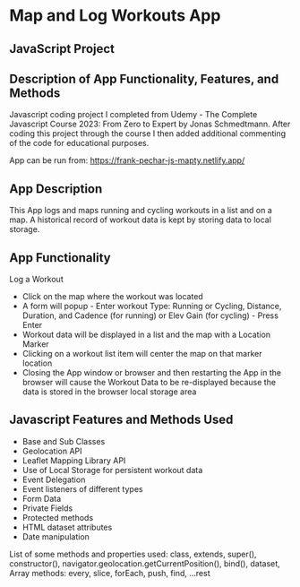 # Map and Log Workouts App 
## JavaScript Project
## Description of App Functionality, Features, and Methods

Javascript coding project I completed from Udemy - The Complete Javascript Course 2023: From Zero to Expert by Jonas Schmedtmann. After coding this project through the course I then added additional commenting of the code for educational purposes.

App can be run from: https://frank-pechar-js-mapty.netlify.app/

## App Description

This App logs and maps running and cycling workouts in a list and on a map. A historical record of workout data is kept by storing data to local storage.

## App Functionality 

Log a Workout

- Click on the map where the workout was located
- A form will popup - Enter workout Type: Running or Cycling, Distance, Duration, and Cadence (for running) or Elev Gain (for cycling) - Press Enter
- Workout data will be displayed in a list and the map with a Location Marker
- Clicking on a workout list item will center the map on that marker location
- Closing the App window or browser and then restarting the App in the browser will cause the Workout Data to be re-displayed because the data is stored in the browser local storage area

## Javascript Features and Methods Used

- Base and Sub Classes
- Geolocation API 
- Leaflet Mapping Library API
- Use of Local Storage for persistent workout data
- Event Delegation
- Event listeners of different types
- Form Data
- Private Fields
- Protected methods
- HTML dataset attributes
- Date manipulation

List of some methods and properties used: class, extends, super(), constructor(), navigator.geolocation.getCurrentPosition(), bind(), dataset, Array methods: every, slice, forEach, push, find, ...rest
